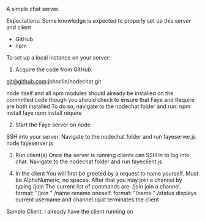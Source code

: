 A simple chat server.

Expectations:
Some knowledge is expected to properly set up this server and client
 - GitHub
 - npm

To set up a local instance on your server:

1. Acquire the code from GitHub:

git@github.com:johnclin/nodechat.git

node itself and all npm modules should already be installed on the committed code
though you should check to ensure that Faye and Require are both installed
To do so, navigate to the nodechat folder and run:
npm install faye
npm install require

2. Start the Faye server on node

SSH into your server.  Navigate to the nodechat folder and run fayeserver.js
node fayeserver.js

3. Run client(s)
Once the server is running clients can SSH in to log into chat.
Navigate to the nodechat folder and run fayeclient.js

4. In the client
You will first be greeted by a request to name yourself.  Must be AlphaNumeric, no spaces.
After that you may join a channel by typing /join <channelname>
The current list of commands are:
/join   join a channel.  format: "/join <channel name>"
/name   rename oneself.  format: "/name <new username>"
/status displays current username and channel
/quit   terminates the client

Sample Client:
I already have the client running on